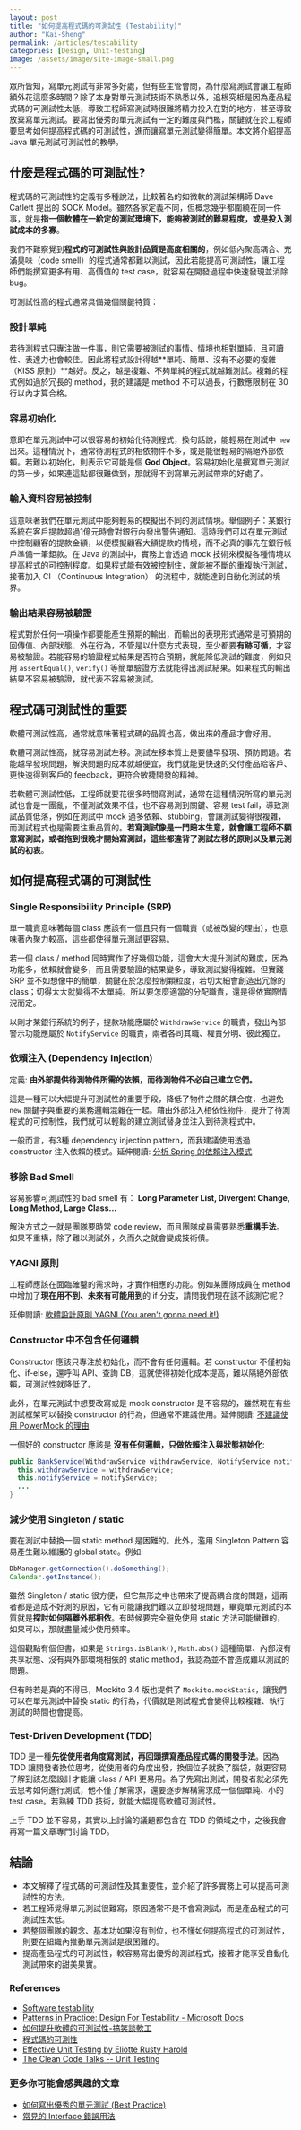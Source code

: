 ```yaml
---
layout: post
title: "如何提高程式碼的可測試性 (Testability)"
author: "Kai-Sheng"
permalink: /articles/testability
categories: [Design, Unit-testing]
image: /assets/image/site-image-small.png
--- 
```

 
眾所皆知，寫單元測試有非常多好處，但有些主管會問，為什麼寫測試會讓工程師額外花這麼多時間？除了本身對單元測試技術不熟悉以外，追根究柢是因為產品程式碼的可測試性太低，導致工程師寫測試時很難將精力投入在對的地方，甚至導致放棄寫單元測試。要寫出優秀的單元測試有一定的難度與門檻，關鍵就在於工程師要思考如何提高程式碼的可測試性，進而讓寫單元測試變得簡單。本文將介紹提高 Java 單元測試可測試性的教學。


## **什麼是程式碼的可測試性?**

程式碼的可測試性的定義有多種說法，比較著名的如微軟的測試架構師 Dave Catlett 提出的 SOCK Model。雖然各家定義不同，但概念幾乎都圍繞在同一件事，就是**指一個軟體在一給定的測試環境下，能夠被測試的難易程度，或是投入測試成本的多寡**。

我們不難察覺到**程式的可測試性與設計品質是高度相關的**，例如低內聚高耦合、充滿臭味（code smell）的程式通常都難以測試，因此若能提高可測試性，讓工程師們能撰寫更多有用、高價值的 test case，就容易在開發過程中快速發現並消除 bug。

可測試性高的程式通常具備幾個關鍵特質：

### **設計單純**
若待測程式只專注做一件事，則它需要被測試的事情、情境也相對單純，且可讀性、表達力也會較佳。因此將程式設計得越**單純、簡單、沒有不必要的複雜（KISS 原則）**越好。反之，越是複雜、不夠單純的程式就越難測試。複雜的程式例如過於冗長的 method，我的建議是 method 不可以過長，行數應限制在 30 行以內才算合格。

### **容易初始化**
意即在單元測試中可以很容易的初始化待測程式，換句話說，能輕易在測試中 `new` 出來。這種情況下，通常待測程式的相依物件不多，或是能很輕易的隔絕外部依賴。若難以初始化，則表示它可能是個 **God Object**。容易初始化是撰寫單元測試的第一步，如果連這點都很難做到，那就得不到寫單元測試帶來的好處了。

### **輸入資料容易被控制**
這意味著我們在單元測試中能夠輕易的模擬出不同的測試情境。舉個例子：某銀行系統在客戶提款超過1億元時會對銀行內發出警告通知。這時我們可以在單元測試中控制顧客的提款金額，以便模擬顧客大額提款的情境，而不必真的事先在銀行帳戶準備一筆鉅款。在 Java 的測試中，實務上會透過 mock 技術來模擬各種情境以提高程式的可控制程度。如果程式能有效被控制住，就能被不斷的重複執行測試，接著加入 CI （Continuous Integration） 的流程中，就能達到自動化測試的境界。
 
### **輸出結果容易被驗證**
程式對於任何一項操作都要能產生預期的輸出，而輸出的表現形式通常是可預期的回傳值、內部狀態、外在行為，不管是以什麼方式表現，至少都要**有跡可循**，才容易被驗證。若能容易的驗證程式結果是否符合預期，就能降低測試的難度，例如只用 `assertEqual()`, `verify()` 等簡單驗證方法就能得出測試結果。如果程式的輸出結果不容易被驗證，就代表不容易被測試。
 
## **程式碼可測試性的重要**
軟體可測試性高，通常就意味著程式碼的品質也高，做出來的產品才會好用。

軟體可測試性高，就容易測試左移。測試左移本質上是要儘早發現、預防問題。若能越早發現問題，解決問題的成本就越便宜，我們就能更快速的交付產品給客戶、更快速得到客戶的 feedback，更符合敏捷開發的精神。

若軟體可測試性低，工程師就要花很多時間寫測試，通常在這種情況所寫的單元測試也會是一團亂，不僅測試效果不佳，也不容易測到關鍵、容易 test fail，導致測試品質低落，例如在測試中 mock 過多依賴、stubbing，會讓測試變得很複雜，而測試程式也是需要注重品質的。**若寫測試像是一門賠本生意，就會讓工程師不願意寫測試，或者拖到很晚才開始寫測試，這些都違背了測試左移的原則以及單元測試的初衷**。
 

## **如何提高程式碼的可測試性**

### **Single Responsibility Principle (SRP)**

單一職責意味著每個 class 應該有一個且只有一個職責（或被改變的理由），也意味著內聚力較高，這些都使得單元測試更容易。
 
若一個 class / method 同時實作了好幾個功能，這會大大提升測試的難度，因為功能多，依賴就會變多，而且需要驗證的結果變多，導致測試變得複雜。但實踐 SRP 並不如想像中的簡單，關鍵在於怎麼控制顆粒度，若切太細會創造出冗餘的 class；切得太大就變得不太單純。所以要怎麼適當的分配職責，還是得依實際情況而定。

以剛才某銀行系統的例子，提款功能應屬於 `WithdrawService` 的職責，發出內部警示功能應屬於 `NotifyService` 的職責，兩者各司其職、權責分明、彼此獨立。

### **依賴注入 (Dependency Injection)**

定義: **由外部提供待測物件所需的依賴，而待測物件不必自己建立它們。**

這是一種可以大幅提升可測試性的重要手段，降低了物件之間的耦合度，也避免 `new` 關鍵字與重要的業務邏輯混雜在一起。藉由外部注入相依性物件，提升了待測程式的可控制性，我們就可以輕鬆的建立測試替身並注入到待測程式中。

一般而言，有3種 dependency injection pattern，而我建議使用透過 constructor 注入依賴的模式。延伸閱讀: [分析 Spring 的依賴注入模式](/articles/analyzing-dependency-injection-patterns-in-spring)


### **移除 Bad Smell**

容易影響可測試性的 bad smell 有： **Long Parameter List, Divergent Change, Long Method, Large Class...**

解決方式之一就是團隊要時常 code review，而且團隊成員需要熟悉**重構手法**。如果不重構，除了難以測試外，久而久之就會變成技術債。
 
### **YAGNI 原則**
工程師應該在面臨確鑿的需求時，才實作相應的功能。例如某團隊成員在 method 中增加了**現在用不到、未來有可能用到**的 if 分支，請問我們現在該不該測它呢？

延伸閱讀: [軟體設計原則 YAGNI (You aren't gonna need it!)](https://kaisheng714.github.io/articles/yagni-principle)

### **Constructor 中不包含任何邏輯**
Constructor 應該只專注於初始化，而不會有任何邏輯。若 constructor 不僅初始化、if-else，還呼叫 API、查詢 DB，這就使得初始化成本提高，難以隔絕外部依賴，可測試性就降低了。

此外，在單元測試中想要改寫或是 mock constructor 是不容易的，雖然現在有些測試框架可以替換 constructor 的行為，但通常不建議使用。延伸閱讀: [不建議使用 PowerMock 的理由](/articles/drawback-of-powermock) 

一個好的 constructor 應該是 **沒有任何邏輯，只做依賴注入與狀態初始化**:

```java
public BankService(WithdrawService withdrawService, NotifyService notifyServic, ...) {
  this.withdrawService = withdrawService;
  this.notifyService = notifyService;
  ...
}
```
 
### **減少使用 Singleton / static**
要在測試中替換一個 static method 是困難的。此外，濫用 Singleton Pattern 容易產生難以維護的 global state。例如:

```java
DbManager.getConnection().doSomething();
Calendar.getInstance();
```

雖然 Singleton / static 很方便，但它無形之中也帶來了提高耦合度的問題，這兩者都是造成不好測的原因，它有可能讓我們難以立即發現問題，畢竟單元測試的本質就是**探討如何隔離外部相依**。有時候要完全避免使用 static 方法可能蠻難的，如果可以，那就盡量減少使用頻率。

這個觀點有個但書，如果是 `Strings.isBlank()`, `Math.abs()` 這種簡單、內部沒有共享狀態、沒有與外部環境相依的 static method，我認為並不會造成難以測試的問題。

但有時若是真的不得已，Mockito 3.4 版也提供了 `Mockito.mockStatic`，讓我們可以在單元測試中替換 static 的行為，代價就是測試程式會變得比較複雜、執行測試的時間也會提高。

### **Test-Driven Development (TDD)**

TDD 是一種**先從使用者角度寫測試，再回頭撰寫產品程式碼的開發手法**。因為 TDD 讓開發者換位思考，從使用者的角度出發，換個位子就換了腦袋，就更容易了解到該怎麼設計才能讓 class / API 更易用。為了先寫出測試，開發者就必須先去思考如何進行測試，他不僅了解需求，還要逐步解構需求成一個個單純、小的 test case。若熟練 TDD 技術，就能大幅提高軟體可測試性。

上手 TDD 並不容易，其實以上討論的議題都包含在 TDD 的領域之中，之後我會再寫一篇文章專門討論 TDD。
 

## **結論**
- 本文解釋了程式碼的可測試性及其重要性，並介紹了許多實務上可以提高可測試性的方法。
- 若工程師覺得單元測試很難寫，原因通常不是不會寫測試，而是產品程式的可測試性太低。
- 若整個團隊的觀念、基本功如果沒有到位，也不懂如何提高程式的可測試性，則要在組織內推動單元測試是很困難的。
- 提高產品程式的可測試性，較容易寫出優秀的測試程式，接著才能享受自動化測試帶來的甜美果實。

### **References**
- [Software testability](https://en.wikipedia.org/wiki/Software_testability)
- [Patterns in Practice: Design For Testability - Microsoft Docs](https://docs.microsoft.com/zh-tw/archive/msdn-magazine/2008/december/patterns-in-practice-design-for-testability)
- [如何提升軟體的可測試性-搞笑談軟工](https://teddy-chen-tw.blogspot.com/2013/04/blog-post_4.html)
- [程式碼的可測性](https://www.ithome.com.tw/voice/88062)
- [Effective Unit Testing by Eliotte Rusty Harold](https://www.youtube.com/watch?v=fr1E9aVnBxw)
- [The Clean Code Talks -- Unit Testing](https://www.youtube.com/watch?v=wEhu57pih5w)


### **更多你可能會感興趣的文章**
- [如何寫出優秀的單元測試 (Best Practice)](/articles/good-unit-test)
- [常見的 Interface 錯誤用法](/articles/anti-pattern-of-java-interface-impl-style)